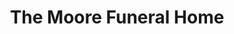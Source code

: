 ---
title: "The Moore Funeral Home"
url: /valley-stream/the-moore-funeral-home/
shop: Bestattungen
---